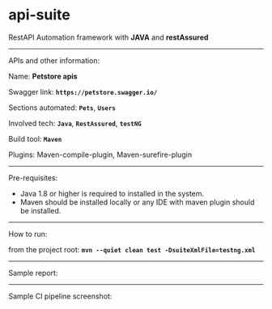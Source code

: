 # api-suite
RestAPI Automation framework with **JAVA** and **restAssured** 

---
APIs and other information: 

Name: **Petstore apis**

Swagger link: **`https://petstore.swagger.io/`**

Sections automated: **`Pets`**, **`Users`**

Involved tech: **`Java`**, **`RestAssured`**, **`testNG`**

Build tool: **`Maven`**

Plugins: Maven-compile-plugin, Maven-surefire-plugin

---
Pre-requisites:
* Java 1.8 or higher is required to installed in the system.
* Maven should be installed locally or any IDE with maven plugin should be installed.

---
How to run:

from the project root:  **`mvn --quiet clean test -DsuiteXmlFile=testng.xml`**


---
Sample report:

---

Sample CI pipeline screenshot:




